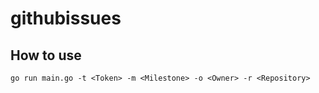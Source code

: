 # githubissues
## How to use

```
go run main.go -t <Token> -m <Milestone> -o <Owner> -r <Repository>
```
